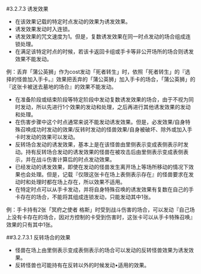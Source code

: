 #3.2.7.3        诱发效果
* 在该效果记载的特定时点发动的效果为诱发效果。
* 诱发效果发动时入连锁。
* 诱发效果的咒文速度为1。但是，复数诱发效果在同一时点发动的场合组成连锁处理。
* 在满足该特定时点的时候，若该卡返回卡组或手卡等非公开场所的场合则诱发效果不能发动。

例：丢弃「蒲公英狮」作为cost发动「死者转生」时，依照「死者转生」的『选择的怪兽加入手卡。』效果把丢弃的「蒲公英狮」加入手卡的场合，「蒲公英狮」的『这张卡被送去墓地的场合』的效果不能发动。
* 在准备阶段或结束阶段等特定阶段中发动复数诱发效果的场合，由于不视为同时发动，所以先进行1个效果的发动和处理，之后再进行其他诱发效果的发动和处理。
* 在伤害步骤中这个时点通常来说不能发动诱发效果。但是，必发效果/自身特殊召唤成功时发动的效果/反转时发动的怪兽效果/自身被破坏、除外或加入手卡时发动的效果可以发动。
* 反转场合发动的诱发效果，基本上是在该怪兽由里侧表示变成表侧表示时发动。持有反转场合发动的诱发效果的怪兽在被攻击后由里侧表示变成表侧表示，并在战斗伤害计算后的时点发动效果。
* 已经发动的诱发效果，即使在发动的怪兽发生离开场上等场所移动的情况下效果也会处理。但是，记载『仅限这张卡在场上表侧表示存在』的怪兽要求在发动时和处理时都在场上存在，所以效果不适用。
* 在特定时点可以从手卡发动，并将自身特殊召唤的诱发效果有复数在自己的手卡存在的场合，不能将其组成连锁发动，只能发动其中1张。

例：手卡持有2张「冥府之使者 格斯」时受到战斗伤害的场合，可以发动『自己场上没有卡存在的场合，因对方控制的卡受到伤害时，这张卡可以从手卡特殊召唤』效果的只有其中1张。

##3.2.7.3.1        反转场合的效果
* 怪兽在场上由里侧表示变成表侧表示的场合可以发动的反转怪兽效果为诱发效果。
* 反转怪兽也可能持有在反转以外的时候发动•适用的效果。
